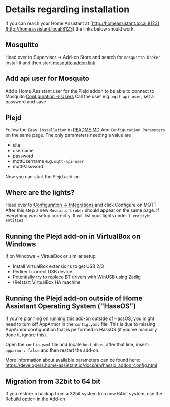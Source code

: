 # Details regarding installation

If you can reach your Home Assistant at [http://homeassistant.local:8123](http://homeassistant.local:8123) the links below should work.

## Mosquitto

Head over to Supervisor -> Add-on Store and search for `mosquitto broker`.
Install it and then start [mosquito addon link](http://homeassistant.local:8123/hassio/addon/core_mosquitto/info)

## Add api user for Mosquito

Add a Home Assistant user for the Plejd addon to be able to connect to Mosquito [Configuration -> Users](http://homeassistant.local:8123/config/users)
Call the user e.g. `mqtt-api-user`, set a password and save

## Plejd

Follow the `Easy Installation` in [README.MD](plejd/README.md)
And `Configuration Parameters` on the same page.
The only parameters needing a value are

- site
- username
- password
- mqttUsername e.g. `mqtt-api-user`
- mqttPassword

Now you can start the Plejd add-on

## Where are the lights?

Head over to [Configuration -> Integrations](http://homeassistant.local:8123/config/integrations) and click Configure on MQTT
After this step a new `Mosquito broker` should appear on the same page. If everything was setup correctly. It will list your lights under
`1 entity`/`n entities`

## Running the Plejd add-on in VirtualBox on Windows

If on Windows + VirtualBox or similar setup

- Install VirtualBox extensions to get USB 2/3
- Redirect correct USB device
- Potentially try to replace BT drivers with WinUSB using Zadig
- (Re)start VirtualBox HA machine

## Running the Plejd add-on outside of Home Assistant Operating System ("HassOS")

If you're planning on running this add-on outside of HassOS, you might need to turn off AppArmor in the `config.yaml` file. This is due to missing AppArmor configuration that is performed in HassOS (if you've manually done it, ignore this).

Open the `config.yaml` file and locate `host_dbus`, after that line, insert: `apparmor: false` and then restart the add-on.

More information about available parameters can be found here:
https://developers.home-assistant.io/docs/en/hassio_addon_config.html

## Migration from 32bit to 64 bit

If you restore a backup from a 32bit system to a new 64bit system, use the Rebuild option in the Add-on
